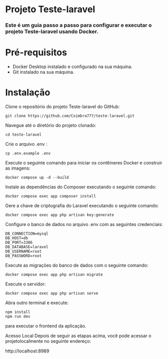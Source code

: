 
# Projeto Teste-laravel
### Este é um guia passo a passo para configurar e executar o projeto Teste-laravel usando Docker.

# Pré-requisitos
- Docker Desktop instalado e configurado na sua máquina.
- Git instalado na sua máquina.
  
# Instalação
Clone o repositório do projeto Teste-laravel do GitHub:

```
git clone https://github.com/Coimbra777/teste-laravel.git
```
Navegue até o diretório do projeto clonado:
```
cd teste-laravel
```

Crie o arquivo .env :
```
cp .env.example .env
```

Execute o seguinte comando para iniciar os contêineres Docker e construir as imagens:
```
docker compose up -d --build
```
Instale as dependências do Composer executando o seguinte comando:
```
docker compose exec app composer install
```

Gere a chave de criptografia do Laravel executando o seguinte comando:
```
docker compose exec app php artisan key:generate
```
Configure o banco de dados no arquivo .env com as seguintes credenciais:
```
DB_CONNECTION=mysql
DB_HOST=db
DB_PORT=3306
DB_DATABASE=laravel
DB_USERNAME=root
DB_PASSWORD=root
```
Execute as migrações do banco de dados com o seguinte comando:
```
docker compose exec app php artisan migrate
```
Execute o servidor:
```
docker compose exec app php artisan serve
```
Abra outro terminal e execute:
```
npm install
npm run dev
```
para executar o frontend da aplicação.

Acesso Local
Depois de seguir as etapas acima, você pode acessar o projetolocalmente no seguinte endereço:

http://localhost:8989
